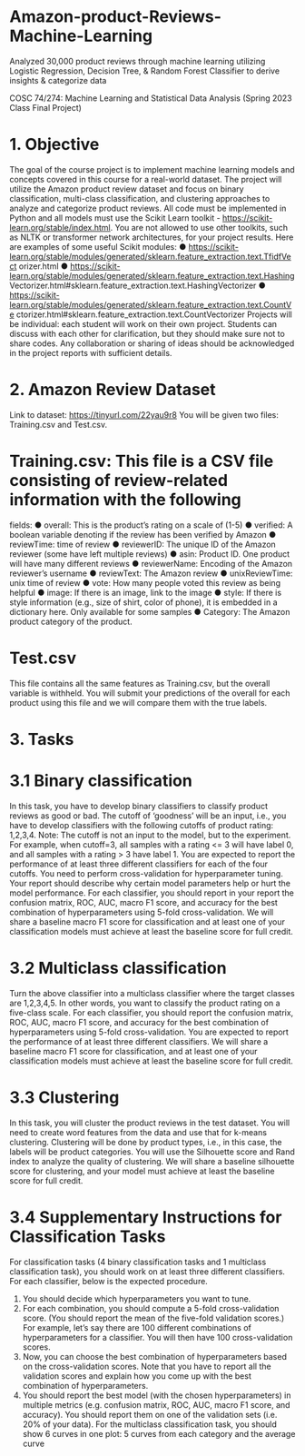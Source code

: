 # Amazon-product-Reviews-Machine-Learning
Analyzed 30,000 product reviews through machine learning utilizing Logistic Regression, Decision Tree, &amp;  Random Forest Classifier to derive insights &amp; categorize data

COSC 74/274: Machine Learning and Statistical Data Analysis (Spring 2023 Class Final Project) 

# 1. Objective
The goal of the course project is to implement machine learning models and concepts covered
in this course for a real-world dataset. The project will utilize the Amazon product review dataset
and focus on binary classification, multi-class classification, and clustering approaches to
analyze and categorize product reviews. All code must be implemented in Python and all
models must use the Scikit Learn toolkit - https://scikit-learn.org/stable/index.html. You are not
allowed to use other toolkits, such as NLTK or transformer network architectures, for your
project results.
Here are examples of some useful Scikit modules:
● https://scikit-learn.org/stable/modules/generated/sklearn.feature_extraction.text.TfidfVect
orizer.html
● https://scikit-learn.org/stable/modules/generated/sklearn.feature_extraction.text.Hashing
Vectorizer.html#sklearn.feature_extraction.text.HashingVectorizer
● https://scikit-learn.org/stable/modules/generated/sklearn.feature_extraction.text.CountVe
ctorizer.html#sklearn.feature_extraction.text.CountVectorizer
Projects will be individual: each student will work on their own project. Students can discuss with
each other for clarification, but they should make sure not to share codes. Any collaboration or
sharing of ideas should be acknowledged in the project reports with sufficient details.

# 2. Amazon Review Dataset
Link to dataset: https://tinyurl.com/22yau9r8
You will be given two files: Training.csv and Test.csv.

# Training.csv: This file is a CSV file consisting of review-related information with the following
fields:
● overall: This is the product’s rating on a scale of (1-5)
● verified: A boolean variable denoting if the review has been verified by Amazon
● reviewTime: time of review
● reviewerID: The unique ID of the Amazon reviewer (some have left multiple reviews)
● asin: Product ID. One product will have many different reviews
● reviewerName: Encoding of the Amazon reviewer’s username
● reviewText: The Amazon review
● unixReviewTime: unix time of review
● vote: How many people voted this review as being helpful
● image: If there is an image, link to the image
● style: If there is style information (e.g., size of shirt, color of phone), it is embedded in a dictionary here. Only available for some samples
● Category: The Amazon product category of the product.

# Test.csv
This file contains all the same features as Training.csv, but the overall variable is withheld. You
will submit your predictions of the overall for each product using this file and we will compare
them with the true labels.


# 3. Tasks
# 3.1 Binary classification
In this task, you have to develop binary classifiers to classify product reviews as good or bad.
The cutoff of ‘goodness’ will be an input, i.e., you have to develop classifiers with the following
cutoffs of product rating: 1,2,3,4. Note: The cutoff is not an input to the model, but to the
experiment. For example, when cutoff=3, all samples with a rating <= 3 will have label 0, and all
samples with a rating > 3 have label 1. You are expected to report the performance of at least
three different classifiers for each of the four cutoffs. You need to perform cross-validation for
hyperparameter tuning. Your report should describe why certain model parameters help or hurt
the model performance. For each classifier, you should report in your report the confusion
matrix, ROC, AUC, macro F1 score, and accuracy for the best combination of hyperparameters
using 5-fold cross-validation. We will share a baseline macro F1 score for classification and at
least one of your classification models must achieve at least the baseline score for full credit.

# 3.2 Multiclass classification
Turn the above classifier into a multiclass classifier where the target classes are 1,2,3,4,5. In
other words, you want to classify the product rating on a five-class scale. For each classifier, you
should report the confusion matrix, ROC, AUC, macro F1 score, and accuracy for the best
combination of hyperparameters using 5-fold cross-validation. You are expected to report the
performance of at least three different classifiers. We will share a baseline macro F1 score for
classification, and at least one of your classification models must achieve at least the baseline
score for full credit.

# 3.3 Clustering
In this task, you will cluster the product reviews in the test dataset. You will need to create word
features from the data and use that for k-means clustering. Clustering will be done by product
types, i.e., in this case, the labels will be product categories. You will use the Silhouette score
and Rand index to analyze the quality of clustering. We will share a baseline silhouette score for
clustering, and your model must achieve at least the baseline score for full credit.

# 3.4 Supplementary Instructions for Classification Tasks
For classification tasks (4 binary classification tasks and 1 multiclass classification task), you
should work on at least three different classifiers. For each classifier, below is the expected
procedure.
1. You should decide which hyperparameters you want to tune.
2. For each combination, you should compute a 5-fold cross-validation score. (You should
report the mean of the five-fold validation scores.) For example, let’s say there are 100
different combinations of hyperparameters for a classifier. You will then have 100
cross-validation scores.
3. Now, you can choose the best combination of hyperparameters based on the
cross-validation scores. Note that you have to report all the validation scores and explain
how you come up with the best combination of hyperparameters.
4. You should report the best model (with the chosen hyperparameters) in multiple metrics
(e.g. confusion matrix, ROC, AUC, macro F1 score, and accuracy). You should report
them on one of the validation sets (i.e. 20% of your data). For the multiclass
classification task, you should show 6 curves in one plot: 5 curves from each category
and the average curve
